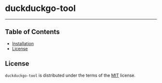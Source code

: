 # duckduckgo-tool

---

## Table of Contents

- [Installation](#installation)
- [License](#license)

## License

`duckduckgo-tool` is distributed under the terms of the [MIT](https://spdx.org/licenses/MIT.html) license.
